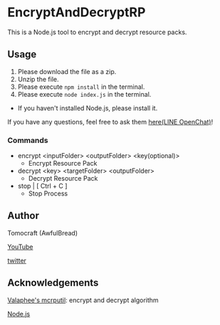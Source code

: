 # EncryptAndDecryptRP

This is a Node.js tool to encrypt and decrypt resource packs.

## Usage

1. Please download the file as a zip.
2. Unzip the file.
3. Please execute ```npm install``` in the terminal.
4. Please execute ```node index.js``` in the terminal.
* If you haven't installed Node.js, please install it.

If you have any questions, feel free to ask them [here(LINE OpenChat)](https://line.me/ti/g2/RSb0ymAKXxOsPaFCxAOtHM8tT8CpyU43N9dZNg?utm_source=invitation&utm_medium=link_copy&utm_campaign=default)!

### Commands

- encrypt &lt;inputFolder&gt; &lt;outputFolder&gt; &lt;key(optional)&gt;
    - Encrypt Resource Pack
- decrypt &lt;key&gt; &lt;targetFolder&gt; &lt;outputFolder&gt;
    - Decrypt Resource Pack
- stop | [ Ctrl + C ]
    - Stop Process

## Author

Tomocraft (AwfulBread)

[YouTube](https://youtube.com/@Tomo-craft)

[twitter](https://twitter.com/breadawful)

## Acknowledgements

[Valaphee's mcrputil](https://github.com/valaphee/mcrputil): encrypt and decrypt algorithm

[Node.js](https://github.com/nodejs/node)
